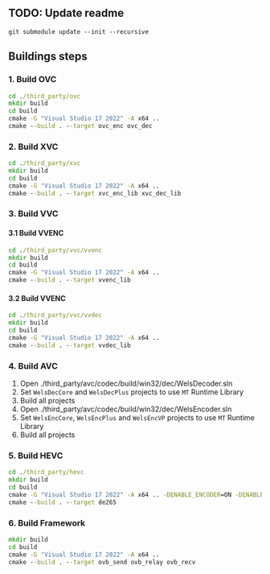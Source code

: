 ## TODO: Update readme

`git submodule update --init --recursive`

## Buildings steps

### 1. Build OVC
```cmd
cd ./third_party/ovc
mkdir build
cd build
cmake -G "Visual Studio 17 2022" -A x64 ..
cmake --build . --target ovc_enc ovc_dec
```

### 2. Build XVC
```cmd
cd ./third_party/xvc
mkdir build
cd build
cmake -G "Visual Studio 17 2022" -A x64 ..
cmake --build . --target xvc_enc_lib xvc_dec_lib
```

### 3. Build VVC
#### 3.1 Build VVENC
```cmd
cd ./third_party/vvc/vvenc
mkdir build
cd build
cmake -G "Visual Studio 17 2022" -A x64 ..
cmake --build . --target vvenc_lib
```

#### 3.2 Build VVENC
```cmd
cd ./third_party/vvc/vvdec
mkdir build
cd build
cmake -G "Visual Studio 17 2022" -A x64 ..
cmake --build . --target vvdec_lib
```

### 4. Build AVC
1. Open ./third_party/avc/codec/build/win32/dec/WelsDecoder.sln
2. Set `WelsDecCore` and `WelsDecPlus` projects to use `MT` Runtime Library
3. Build all projects
4. Open ./third_party/avc/codec/build/win32/dec/WelsEncoder.sln
2. Set `WelsEncCore`, `WelsEncPlus` and `WelsEncVP` projects to use `MT` Runtime Library
3. Build all projects

### 5. Build HEVC
```cmd
cd ./third_party/hevc
mkdir build
cd build
cmake -G "Visual Studio 17 2022" -A x64 .. -DENABLE_ENCODER=ON -DENABLE_SDL=OFF
cmake --build . --target de265
```

### 6. Build Framework
```cmd
mkdir build 
cd build
cmake -G "Visual Studio 17 2022" -A x64 ..
cmake --build . --target ovb_send ovb_relay ovb_recv